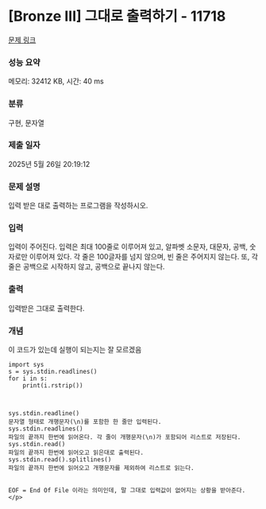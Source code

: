 # [Bronze III] 그대로 출력하기 - 11718 

[문제 링크](https://www.acmicpc.net/problem/11718) 

### 성능 요약

메모리: 32412 KB, 시간: 40 ms

### 분류

구현, 문자열

### 제출 일자

2025년 5월 26일 20:19:12

### 문제 설명

<p>입력 받은 대로 출력하는 프로그램을 작성하시오.</p>

### 입력 

 <p>입력이 주어진다. 입력은 최대 100줄로 이루어져 있고, 알파벳 소문자, 대문자, 공백, 숫자로만 이루어져 있다. 각 줄은 100글자를 넘지 않으며, 빈 줄은 주어지지 않는다. 또, 각 줄은 공백으로 시작하지 않고, 공백으로 끝나지 않는다.</p>

### 출력 

 <p>입력받은 그대로 출력한다.</p>

###  개념
 <p>이 코드가 있는데 실행이 되는지는 잘 모르겠음
  
    import sys
    s = sys.stdin.readlines()
    for i in s:
        print(i.rstrip())
  
    
 
    sys.stdin.readline()
    문자열 형태로 개행문자(\n)를 포함한 한 줄만 입력된다.
    sys.stdin.readlines()
    파일의 끝까지 한번에 읽어온다. 각 줄이 개행문자(\n)가 포함되어 리스트로 저장된다.
    sys.stdin.read()
    파일의 끝까지 한번에 읽어오고 읽은대로 출력된다.
    sys.stdin.read().splitlines()
    파일의 끝까지 한번에 읽어오고 개행문자를 제외하여 리스트로 읽는다.
    
    
    EOF = End Of File 이라는 의미인데, 말 그대로 입력값이 없어지는 상황을 받아준다.</p>
